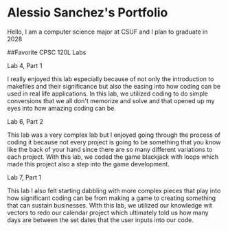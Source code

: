 # Alessio Sanchez's Portfolio

Hello, I am a computer science major at CSUF and I plan to graduate in 2028

##Favorite CPSC 120L Labs

Lab 4, Part 1

I really enjoyed this lab especially because of not only the introduction to makefiles and their significance but also the easing into how coding can be used in real life applications. In this lab, we utilized coding to do simple conversions that we all don't memorize and solve and that opened up my eyes into how amazing coding can be.

Lab 6, Part 2

This lab was a very complex lab but I enjoyed going through the process of coding it because not every project is going to be something that you know like the back of your hand since there are so many different variations to each project. With this lab, we coded the game blackjack with loops which made this project also a step into the game development.

Lab 7, Part 1

This lab I also felt starting dabbling with more complex pieces that play into how significant coding can be from making a game to creating something that can sustain businesses. WIth this lab, we utilized our knowledge wit vectors to redo our calendar project which ultimately told us how many days are between the set dates that the user inputs into our code.
